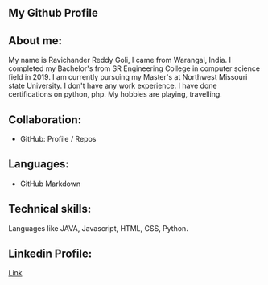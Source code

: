 ## My Github Profile

## About me:
My name is Ravichander Reddy Goli, I came from Warangal, India. I completed my Bachelor's from SR Engineering College in computer science field in 2019. I am currently pursuing my Master's at Northwest Missouri state University. I don't have any work experience. I have done certifications on python, php. My hobbies are playing, travelling. 

## Collaboration:
* GitHub: Profile / Repos

## Languages:
* GitHub Markdown

## Technical skills:
Languages like JAVA, Javascript, HTML, CSS, Python.

## Linkedin Profile:
[Link](https://www.linkedin.com/in/ravichander-reddy-goli-606ab8171/)


